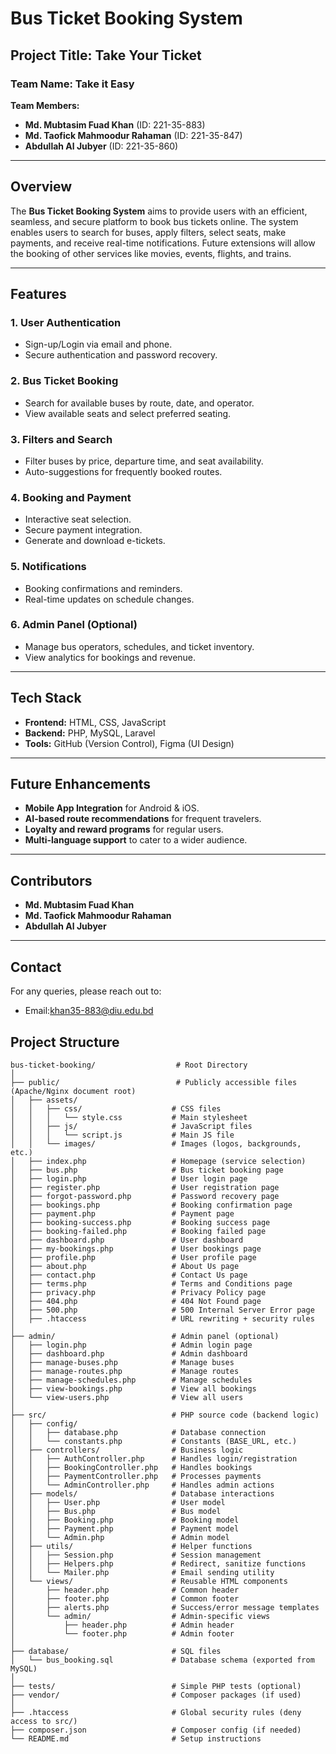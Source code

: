 # Bus Ticket Booking System

## Project Title: Take Your Ticket

### Team Name: Take it Easy
**Team Members:**  
- **Md. Mubtasim Fuad Khan** (ID: 221-35-883)  
- **Md. Taofick Mahmoodur Rahaman** (ID: 221-35-847)  
- **Abdullah Al Jubyer** (ID: 221-35-860)  

---

## Overview
The **Bus Ticket Booking System** aims to provide users with an efficient, seamless, and secure platform to book bus tickets online. The system enables users to search for buses, apply filters, select seats, make payments, and receive real-time notifications. Future extensions will allow the booking of other services like movies, events, flights, and trains.

---

## Features
### 1. **User Authentication**
- Sign-up/Login via email and phone.
- Secure authentication and password recovery.

### 2. **Bus Ticket Booking**
- Search for available buses by route, date, and operator.
- View available seats and select preferred seating.

### 3. **Filters and Search**
- Filter buses by price, departure time, and seat availability.
- Auto-suggestions for frequently booked routes.

### 4. **Booking and Payment**
- Interactive seat selection.
- Secure payment integration.
- Generate and download e-tickets.

### 5. **Notifications**
- Booking confirmations and reminders.
- Real-time updates on schedule changes.

### 6. **Admin Panel (Optional)**
- Manage bus operators, schedules, and ticket inventory.
- View analytics for bookings and revenue.

---

## Tech Stack
- **Frontend:** HTML, CSS, JavaScript
- **Backend:** PHP, MySQL, Laravel
- **Tools:** GitHub (Version Control), Figma (UI Design)


---

## Future Enhancements
- **Mobile App Integration** for Android & iOS.
- **AI-based route recommendations** for frequent travelers.
- **Loyalty and reward programs** for regular users.
- **Multi-language support** to cater to a wider audience.

---

## Contributors
- **Md. Mubtasim Fuad Khan**  
- **Md. Taofick Mahmoodur Rahaman**  
- **Abdullah Al Jubyer**  

---



## Contact
For any queries, please reach out to:
- Email:khan35-883@diu.edu.bd 

## Project Structure

```plaintext
bus-ticket-booking/                  # Root Directory
│
├── public/                          # Publicly accessible files (Apache/Nginx document root)
│   ├── assets/                      
│   │   ├── css/                    # CSS files
│   │   │   └── style.css           # Main stylesheet
│   │   ├── js/                     # JavaScript files
│   │   │   └── script.js           # Main JS file
│   │   └── images/                 # Images (logos, backgrounds, etc.)
│   ├── index.php                   # Homepage (service selection)
│   ├── bus.php                     # Bus ticket booking page
│   ├── login.php                   # User login page
│   ├── register.php                # User registration page
│   ├── forgot-password.php         # Password recovery page
│   ├── bookings.php                # Booking confirmation page
│   ├── payment.php                 # Payment page
│   ├── booking-success.php         # Booking success page
│   ├── booking-failed.php          # Booking failed page
│   ├── dashboard.php               # User dashboard
│   ├── my-bookings.php             # User bookings page
│   ├── profile.php                 # User profile page
│   ├── about.php                   # About Us page
│   ├── contact.php                 # Contact Us page
│   ├── terms.php                   # Terms and Conditions page
│   ├── privacy.php                 # Privacy Policy page
│   ├── 404.php                     # 404 Not Found page
│   ├── 500.php                     # 500 Internal Server Error page
│   ├── .htaccess                   # URL rewriting + security rules
│
├── admin/                          # Admin panel (optional)
│   ├── login.php                   # Admin login page
│   ├── dashboard.php               # Admin dashboard
│   ├── manage-buses.php            # Manage buses
│   ├── manage-routes.php           # Manage routes
│   ├── manage-schedules.php        # Manage schedules
│   ├── view-bookings.php           # View all bookings
│   └── view-users.php              # View all users
│
├── src/                            # PHP source code (backend logic)
│   ├── config/
│   │   ├── database.php            # Database connection
│   │   └── constants.php           # Constants (BASE_URL, etc.)
│   ├── controllers/                # Business logic
│   │   ├── AuthController.php      # Handles login/registration
│   │   ├── BookingController.php   # Handles bookings
│   │   ├── PaymentController.php   # Processes payments
│   │   └── AdminController.php     # Handles admin actions
│   ├── models/                     # Database interactions
│   │   ├── User.php                # User model
│   │   ├── Bus.php                 # Bus model
│   │   ├── Booking.php             # Booking model
│   │   ├── Payment.php             # Payment model
│   │   └── Admin.php               # Admin model
│   ├── utils/                      # Helper functions
│   │   ├── Session.php             # Session management
│   │   ├── Helpers.php             # Redirect, sanitize functions
│   │   └── Mailer.php              # Email sending utility
│   └── views/                      # Reusable HTML components
│       ├── header.php              # Common header
│       ├── footer.php              # Common footer
│       ├── alerts.php              # Success/error message templates
│       └── admin/                  # Admin-specific views
│           ├── header.php          # Admin header
│           └── footer.php          # Admin footer
│
├── database/                       # SQL files
│   └── bus_booking.sql             # Database schema (exported from MySQL)
│
├── tests/                          # Simple PHP tests (optional)
├── vendor/                         # Composer packages (if used)
│
├── .htaccess                       # Global security rules (deny access to src/)
├── composer.json                   # Composer config (if needed)
└── README.md                       # Setup instructions